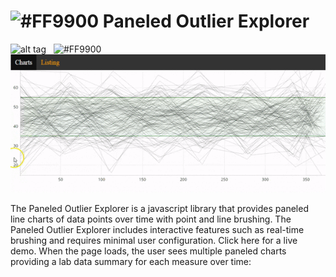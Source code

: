 # ![#FF9900](https://placehold.it/25x50/FF9900/000000?text=+) Paneled Outlier Explorer




![alt tag](https://im2.ezgif.com/tmp/ezgif-2-c840db0c10.png)&nbsp;&nbsp;&nbsp;![#FF9900](https://placehold.it/15x300/FF9900/000000?text=+)&nbsp;&nbsp;&nbsp;&nbsp;&nbsp;&nbsp; ![alt tag](https://github.com/RhoInc/paneled-outlier-explorer/blob/master/overlay.gif?raw=true)

The Paneled Outlier Explorer is a javascript library that provides paneled line charts of data points over time with point and line brushing. The Paneled Outlier Explorer includes interactive features such as real-time brushing and requires minimal user configuration. Click here for a live demo. When the page loads, the user sees multiple paneled charts providing a lab data summary for each measure over time:

